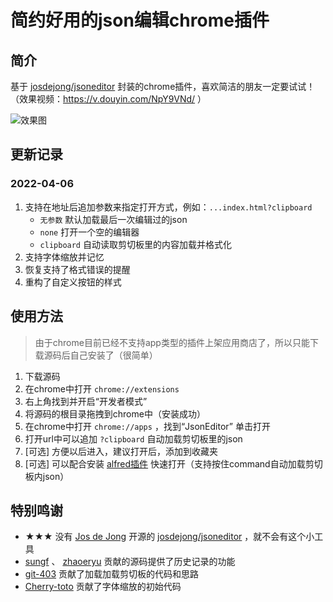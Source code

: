 # 简约好用的json编辑chrome插件

## 简介

基于 [josdejong/jsoneditor](https://github.com/josdejong/jsoneditor) 封装的chrome插件，喜欢简洁的朋友一定要试试！（效果视频：https://v.douyin.com/NpY9VNd/ ）

![效果图](https://raw.githubusercontent.com/sunzsh/chromeapp-jsonedit/506bbb4c14878fe97a3e80d400a6231cf2f78f90/screenshot.png)


## 更新记录
### 2022-04-06
1. 支持在地址后追加参数来指定打开方式，例如：`...index.html?clipboard`
    * `无参数` 默认加载最后一次编辑过的json
    * `none` 打开一个空的编辑器
    * `clipboard` 自动读取剪切板里的内容加载并格式化
2. 支持字体缩放并记忆
3. 恢复支持了格式错误的提醒
4. 重构了自定义按钮的样式

## 使用方法
> 由于chrome目前已经不支持app类型的插件上架应用商店了，所以只能下载源码后自己安装了（很简单）

1. 下载源码
2. 在chrome中打开 `chrome://extensions`
3. 右上角找到并开启“开发者模式”
4. 将源码的根目录拖拽到chrome中（安装成功）
5. 在chrome中打开 `chrome://apps` ，找到“JsonEditor” 单击打开
6. 打开url中可以追加 `?clipboard` 自动加载剪切板里的json
7. \[可选\] 方便以后进入，建议打开后，添加到收藏夹
8. \[可选\] 可以配合安装 [alfred插件](https://github.com/sunzsh/favoritesWorkflow4Alfred/blob/main/jsonEditor.alfredworkflow) 快速打开（支持按住command自动加载剪切板内json）

## 特别鸣谢
* ★★★ 没有 [Jos de Jong](https://github.com/josdejong) 开源的 [josdejong/jsoneditor](https://github.com/josdejong/jsoneditor) ，就不会有这个小工具
* [sungf](https://github.com/sungf) 、 [zhaoeryu](https://github.com/zhaoeryu)  贡献的源码提供了历史记录的功能
* [git-403](https://github.com/git-403) 贡献了加载加载剪切板的代码和思路
* [Cherry-toto](https://github.com/Cherry-toto) 贡献了字体缩放的初始代码
